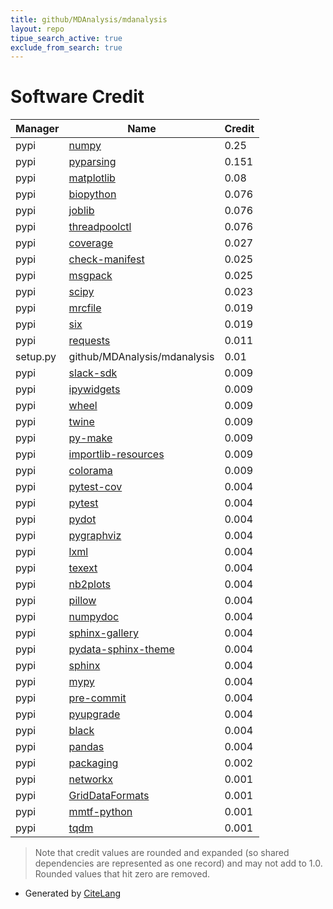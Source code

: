 ```yaml
---
title: github/MDAnalysis/mdanalysis
layout: repo
tipue_search_active: true
exclude_from_search: true
---
```

# Software Credit

|Manager|Name|Credit|
|-------|----|------|
|pypi|[numpy](https://www.numpy.org)|0.25|
|pypi|[pyparsing](https://pypi.org/project/pyparsing)|0.151|
|pypi|[matplotlib](https://matplotlib.org)|0.08|
|pypi|[biopython](https://biopython.org/)|0.076|
|pypi|[joblib](https://joblib.readthedocs.io)|0.076|
|pypi|[threadpoolctl](https://github.com/joblib/threadpoolctl)|0.076|
|pypi|[coverage](https://pypi.org/project/coverage)|0.027|
|pypi|[check-manifest](https://pypi.org/project/check-manifest)|0.025|
|pypi|[msgpack](https://pypi.org/project/msgpack)|0.025|
|pypi|[scipy](https://www.scipy.org)|0.023|
|pypi|[mrcfile](https://pypi.org/project/mrcfile)|0.019|
|pypi|[six](https://pypi.org/project/six)|0.019|
|pypi|[requests](https://pypi.org/project/requests)|0.011|
|setup.py|github/MDAnalysis/mdanalysis|0.01|
|pypi|[slack-sdk](https://pypi.org/project/slack-sdk)|0.009|
|pypi|[ipywidgets](https://pypi.org/project/ipywidgets)|0.009|
|pypi|[wheel](https://pypi.org/project/wheel)|0.009|
|pypi|[twine](https://pypi.org/project/twine)|0.009|
|pypi|[py-make](https://pypi.org/project/py-make)|0.009|
|pypi|[importlib-resources](https://pypi.org/project/importlib-resources)|0.009|
|pypi|[colorama](https://pypi.org/project/colorama)|0.009|
|pypi|[pytest-cov](https://github.com/pytest-dev/pytest-cov)|0.004|
|pypi|[pytest](https://pypi.org/project/pytest)|0.004|
|pypi|[pydot](https://pypi.org/project/pydot)|0.004|
|pypi|[pygraphviz](https://pypi.org/project/pygraphviz)|0.004|
|pypi|[lxml](https://pypi.org/project/lxml)|0.004|
|pypi|[texext](https://pypi.org/project/texext)|0.004|
|pypi|[nb2plots](https://pypi.org/project/nb2plots)|0.004|
|pypi|[pillow](https://pypi.org/project/pillow)|0.004|
|pypi|[numpydoc](https://pypi.org/project/numpydoc)|0.004|
|pypi|[sphinx-gallery](https://pypi.org/project/sphinx-gallery)|0.004|
|pypi|[pydata-sphinx-theme](https://pypi.org/project/pydata-sphinx-theme)|0.004|
|pypi|[sphinx](https://pypi.org/project/sphinx)|0.004|
|pypi|[mypy](https://pypi.org/project/mypy)|0.004|
|pypi|[pre-commit](https://pypi.org/project/pre-commit)|0.004|
|pypi|[pyupgrade](https://pypi.org/project/pyupgrade)|0.004|
|pypi|[black](https://pypi.org/project/black)|0.004|
|pypi|[pandas](https://pypi.org/project/pandas)|0.004|
|pypi|[packaging](https://github.com/pypa/packaging)|0.002|
|pypi|[networkx](https://networkx.org/)|0.001|
|pypi|[GridDataFormats](https://github.com/MDAnalysis/GridDataFormats)|0.001|
|pypi|[mmtf-python](https://github.com/rcsb/mmtf-python.git)|0.001|
|pypi|[tqdm](https://tqdm.github.io)|0.001|


> Note that credit values are rounded and expanded (so shared dependencies are represented as one record) and may not add to 1.0. Rounded values that hit zero are removed.


- Generated by [CiteLang](https://github.com/vsoch/citelang)
